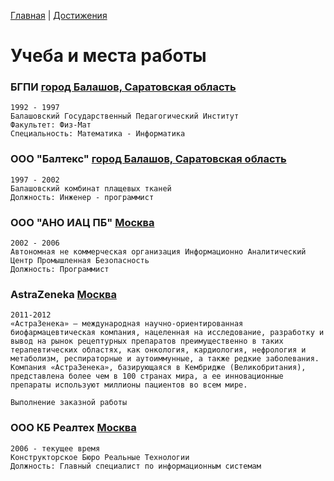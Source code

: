 [Главная](README.md) | [Достижения](progress.md)

# Учеба и места работы

### БГПИ [город Балашов, Саратовская область](https://maps.app.goo.gl/FoLCM9enKuSJRigs9)

```
1992 - 1997
Балашовский Государственный Педагогический Институт 
Факультет: Физ-Мат
Специальность: Математика - Информатика
```

### ООО "Балтекс" [город Балашов, Саратовская область](https://maps.app.goo.gl/TJ46MfiKvGo7tFaf7)

```
1997 - 2002
Балашовский комбинат плащевых тканей 
Должность: Инженер - программист
```

### ООО "АНО ИАЦ ПБ" [Москва](https://maps.app.goo.gl/Yqk9k3BucfQEzSUk9)

```
2002 - 2006
Автономная не коммерческая организация Информационно Аналитический Центр Промышленная Безопасность 
Должность: Программист
```

### AstraZeneka [Москва](https://maps.app.goo.gl/r9t8AxLM3JSehHHR8)

```
2011-2012
«АстраЗенека» – международная научно-ориентированная биофармацевтическая компания, нацеленная на исследование, разработку и вывод на рынок рецептурных препаратов преимущественно в таких терапевтических областях, как онкология, кардиология, нефрология и метаболизм, респираторные и аутоиммунные, а также редкие заболевания. Компания «АстраЗенека», базирующаяся в Кембридже (Великобритания), представлена более чем в 100 странах мира, а ее инновационные препараты используют миллионы пациентов во всем мире.

Выполнение заказной работы
```

### ООО КБ Реалтех [Москва](https://maps.app.goo.gl/8oQxHEyzmoHTfiFx5)

```
2006 - текущее время
Конструкторское Бюро Реальные Технологии 
Должность: Главный специалист по информационным системам
```
